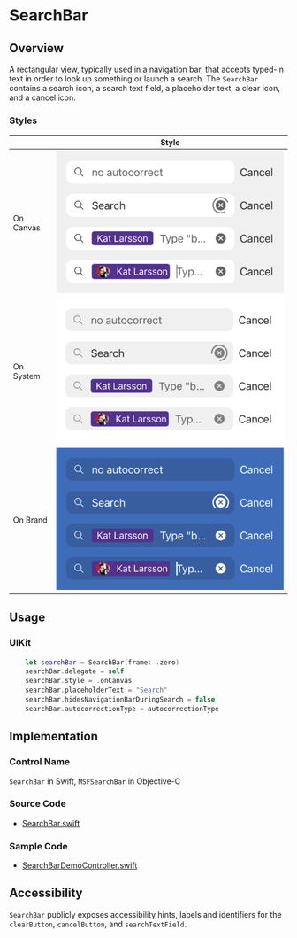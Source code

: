 # SearchBar
## Overview
A rectangular view, typically used in a navigation bar, that accepts typed-in text in order to look up something or launch a search.
The `SearchBar` contains a search icon, a search text field, a placeholder text, a clear icon, and a cancel icon.

### Styles
| | Style |
|---|---|
| On Canvas | ![SearchBar-On-Canvas.png](.attachments/SearchBar-On-Canvas.png) |
| On System | ![SearchBar-On-System.png](.attachments/SearchBar-On-System.png) |
| On Brand | ![SearchBar-On-Brand.png](.attachments/SearchBar-On-Brand.png) |

## Usage
### UIKit
```Swift
    let searchBar = SearchBar(frame: .zero)
    searchBar.delegate = self
    searchBar.style = .onCanvas
    searchBar.placeholderText = "Search"
    searchBar.hidesNavigationBarDuringSearch = false
    searchBar.autocorrectionType = autocorrectionType
```

## Implementation
### Control Name
`SearchBar` in Swift, `MSFSearchBar` in Objective-C

### Source Code
- [SearchBar.swift](https://github.com/microsoft/fluentui-apple/blob/main/Sources/FluentUI_iOS/Components/Navigation/SearchBar/SearchBar.swift)

### Sample Code
- [SearchBarDemoController.swift](https://github.com/microsoft/fluentui-apple/blob/main/Demos/FluentUIDemo_iOS/FluentUI.Demo/Demos/SearchBarDemoController.swift)

## Accessibility
`SearchBar` publicly exposes accessibility hints, labels and identifiers for the `clearButton`, `cancelButton`, and `searchTextField`.
